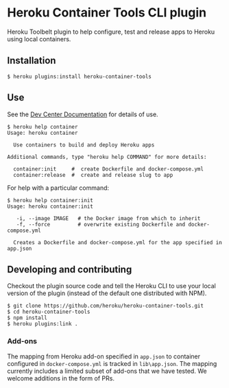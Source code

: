 # Heroku Container Tools CLI plugin

Heroku Toolbelt plugin to help configure, test and release apps to Heroku using local containers.

## Installation

```
$ heroku plugins:install heroku-container-tools
```

## Use

See the [Dev Center Documentation](https://devcenter.heroku.com/articles/introduction-local-development-with-docker) for details of use.

```
$ heroku help container
Usage: heroku container

  Use containers to build and deploy Heroku apps

Additional commands, type "heroku help COMMAND" for more details:

  container:init     #  create Dockerfile and docker-compose.yml
  container:release  #  create and release slug to app
```

For help with a particular command:

```
$ heroku help container:init
Usage: heroku container:init

   -i, --image IMAGE   # the Docker image from which to inherit
   -f, --force         # overwrite existing Dockerfile and docker-compose.yml

  Creates a Dockerfile and docker-compose.yml for the app specified in app.json
```

## Developing and contributing

Checkout the plugin source code and tell the Heroku CLI to use your local version of the plugin (instead of the default one distributed with NPM).

```
$ git clone https://github.com/heroku/heroku-container-tools.git
$ cd heroku-container-tools
$ npm install
$ heroku plugins:link .
```

### Add-ons

The mapping from Heroku add-on specified in `app.json` to container configured in `docker-compose.yml` is tracked in `lib\app.json`.
The mapping currently includes a limited subset of add-ons that we have tested. We welcome additions in the form of PRs.
